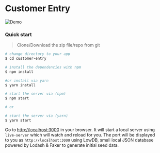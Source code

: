 # Customer Entry
 
![Demo](demo.gif)

### Quick start

> Clone/Download the zip file/repo from git

```bash
# change directory to your app
$ cd customer-entry

# install the dependencies with npm
$ npm install

#or install via yarn
$ yarn install

# start the server via (npm)
$ npm start

# or

# start the server via (yarn)
$ yarn start
```

Go to [http://localhost:3000](http://localhost:3000) in your browser.
It will start a local server using `live-server` which will watch and reload for you. The port will be displayed to you as `http://localhost:3000` using LowDB, small local JSON database powered by Lodash & Faker to generate initial seed data.
